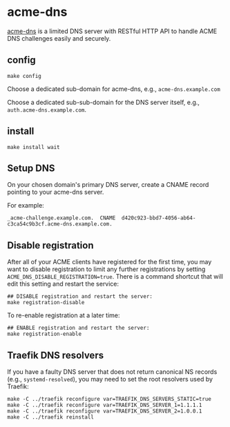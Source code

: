 # acme-dns

[acme-dns](https://github.com/joohoi/acme-dns?tab=readme-ov-file#acme-dns)
is a limited DNS server with RESTful HTTP API to handle ACME DNS
challenges easily and securely.

## config

```
make config
```

Choose a dedicated sub-domain for acme-dns, e.g.,
`acme-dns.example.com`

Choose a dedicated sub-sub-domain for the DNS server itself, e.g.,
`auth.acme-dns.example.com`.

## install

```
make install wait
```

## Setup DNS

On your chosen domain's primary DNS server, create a CNAME record
pointing to your acme-dns server.

For example:

```
_acme-challenge.example.com.  CNAME  d420c923-bbd7-4056-ab64-c3ca54c9b3cf.acme-dns.example.com.
```

## Disable registration

After all of your ACME clients have registered for the first time, you
may want to disable registration to limit any further registrations by
setting `ACME_DNS_DISABLE_REGISTRATION=true`. There is a command
shortcut that will edit this setting and restart the service:

```
## DISABLE registration and restart the server:
make registration-disable
```

To re-enable registration at a later time:

```
## ENABLE registration and restart the server:
make registration-enable
```


## Traefik DNS resolvers

If you have a faulty DNS server that does not return canonical NS
records (e.g., `systemd-resolved`), you may need to set the root
resolvers used by Traefik:

```
make -C ../traefik reconfigure var=TRAEFIK_DNS_SERVERS_STATIC=true
make -C ../traefik reconfigure var=TRAEFIK_DNS_SERVER_1=1.1.1.1
make -C ../traefik reconfigure var=TRAEFIK_DNS_SERVER_2=1.0.0.1
make -C ../traefik reinstall
```
